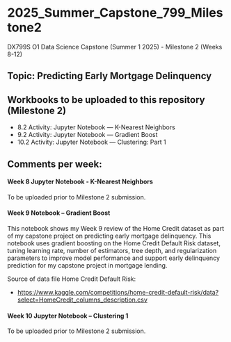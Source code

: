 # 2025_Summer_Capstone_799_Milestone2
DX799S O1 Data Science Capstone (Summer 1 2025) - Milestone 2 (Weeks 8-12) 

## Topic: Predicting Early Mortgage Delinquency



## Workbooks to be uploaded to this repository (Milestone 2)
- 8.2 Activity: Jupyter Notebook — K-Nearest Neighbors
- 9.2 Activity: Jupyter Notebook — Gradient Boost
- 10.2 Activity: Jupyter Notebook — Clustering: Part 1






## Comments per week:

#### Week 8 Jupyter Notebook - K-Nearest Neighbors
To be uploaded prior to Milestone 2 submission.

#### Week 9 Notebook – Gradient Boost

This notebook shows my Week 9 review of the Home Credit dataset as part of my capstone project on predicting early mortgage delinquency. This notebook uses gradient boosting on the Home Credit Default Risk dataset, tuning learning rate, number of estimators, tree depth, and regularization parameters to improve model performance and support early delinquency prediction for my capstone project in mortgage lending.

Source of data file Home Credit Default Risk: 
- https://www.kaggle.com/competitions/home-credit-default-risk/data?select=HomeCredit_columns_description.csv


#### Week 10 Jupyter Notebook – Clustering 1
To be uploaded prior to Milestone 2 submission.

